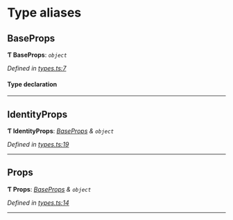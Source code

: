 

# Type aliases

<a id="baseprops"></a>

##  BaseProps

**Ƭ BaseProps**: *`object`*

*Defined in [types.ts:7](https://github.com/polkadot-js/ui/blob/0ec9797/packages/ui-identicon/src/types.ts#L7)*

#### Type declaration

___
<a id="identityprops"></a>

##  IdentityProps

**Ƭ IdentityProps**: *[BaseProps](_types_.md#baseprops) & `object`*

*Defined in [types.ts:19](https://github.com/polkadot-js/ui/blob/0ec9797/packages/ui-identicon/src/types.ts#L19)*

___
<a id="props"></a>

##  Props

**Ƭ Props**: *[BaseProps](_types_.md#baseprops) & `object`*

*Defined in [types.ts:14](https://github.com/polkadot-js/ui/blob/0ec9797/packages/ui-identicon/src/types.ts#L14)*

___

